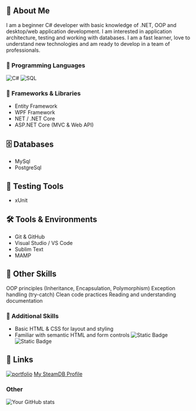 ## 🚀 About Me
I am a beginner C# developer with basic knowledge of .NET, OOP and desktop/web application development. I am interested in application architecture, testing and working with databases. I am a fast learner, love to understand new technologies and am ready to develop in a team of professionals.
### 🧠 Programming Languages
![C#](https://img.shields.io/badge/C%23-blue?style=for-the-badge&logo=c-sharp&logoColor=white)
![SQL](https://img.shields.io/badge/SQL-F29111?style=for-the-badge&logo=postgresql&logoColor=white)
### 🧱 Frameworks & Libraries
- Entity Framework
- WPF Framework
- NET / .NET Core
- ASP.NET Core (MVC & Web API)
## 🗄️ Databases
- MySql
- PostgreSql
## 🧪 Testing Tools
- xUnit
## 🛠 Tools & Environments
- Git & GitHub
- Visual Studio / VS Code
- Sublim Text
- MAMP
## 🔁 Other Skills
OOP principles (Inheritance, Encapsulation, Polymorphism)
Exception handling (try-catch)
Clean code practices
Reading and understanding documentation
### 🔧 Additional Skills
- Basic HTML & CSS for layout and styling
- Familiar with semantic HTML and form controls
![Static Badge](https://img.shields.io/badge/HTML-orange)
![Static Badge](https://img.shields.io/badge/CSS-blue)

## 🔗 Links
[![portfolio](https://img.shields.io/badge/my_portfolio-000?style=for-the-badge&logo=ko-fi&logoColor=white)](/////)
[My SteamDB Profile](https://steamdb.info/calculator/76561199220453620/?cc=eu)
### Other
![Your GitHub stats](https://github-readme-stats.vercel.app/api?username=D1xer231&show_icons=true&theme=dark)
